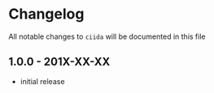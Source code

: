 # Changelog

All notable changes to `ciida` will be documented in this file

## 1.0.0 - 201X-XX-XX

- initial release
